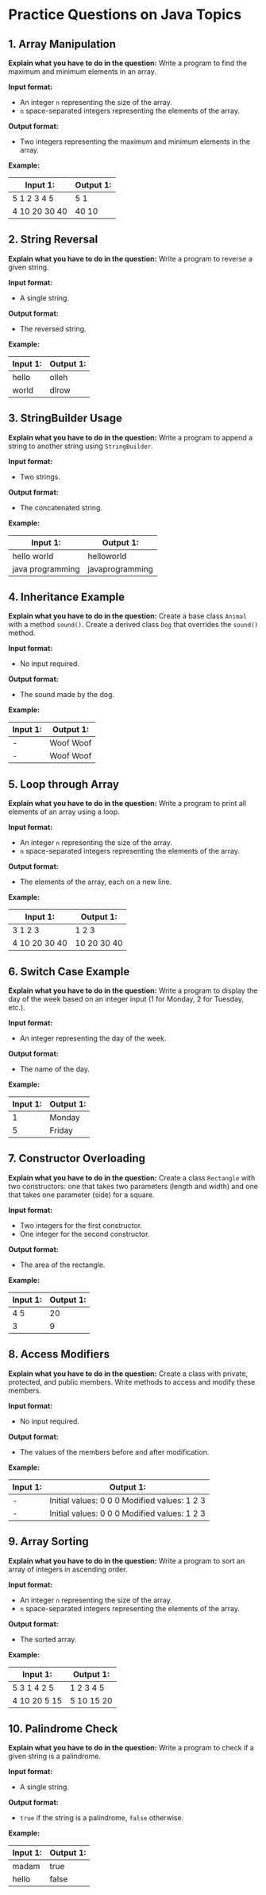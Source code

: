 # Practice Questions on Java Topics

## 1. Array Manipulation

**Explain what you have to do in the question:**
Write a program to find the maximum and minimum elements in an array.

**Input format:**
- An integer `n` representing the size of the array.
- `n` space-separated integers representing the elements of the array.

**Output format:**
- Two integers representing the maximum and minimum elements in the array.

**Example:**

| Input 1: | Output 1: |
| -------- | --------- |
| 5 1 2 3 4 5 | 5 1 |
| 4 10 20 30 40 | 40 10 |

## 2. String Reversal

**Explain what you have to do in the question:**
Write a program to reverse a given string.

**Input format:**
- A single string.

**Output format:**
- The reversed string.

**Example:**

| Input 1: | Output 1: |
| -------- | --------- |
| hello | olleh |
| world | dlrow |

## 3. StringBuilder Usage

**Explain what you have to do in the question:**
Write a program to append a string to another string using `StringBuilder`.

**Input format:**
- Two strings.

**Output format:**
- The concatenated string.

**Example:**

| Input 1: | Output 1: |
| -------- | --------- |
| hello world | helloworld |
| java programming | javaprogramming |

## 4. Inheritance Example

**Explain what you have to do in the question:**
Create a base class `Animal` with a method `sound()`. Create a derived class `Dog` that overrides the `sound()` method.

**Input format:**
- No input required.

**Output format:**
- The sound made by the dog.

**Example:**

| Input 1: | Output 1: |
| -------- | --------- |
| - | Woof Woof |
| - | Woof Woof |

## 5. Loop through Array

**Explain what you have to do in the question:**
Write a program to print all elements of an array using a loop.

**Input format:**
- An integer `n` representing the size of the array.
- `n` space-separated integers representing the elements of the array.

**Output format:**
- The elements of the array, each on a new line.

**Example:**

| Input 1: | Output 1: |
| -------- | --------- |
| 3 1 2 3 | 1 2 3 |
| 4 10 20 30 40 | 10 20 30 40 |

## 6. Switch Case Example

**Explain what you have to do in the question:**
Write a program to display the day of the week based on an integer input (1 for Monday, 2 for Tuesday, etc.).

**Input format:**
- An integer representing the day of the week.

**Output format:**
- The name of the day.

**Example:**

| Input 1: | Output 1: |
| -------- | --------- |
| 1 | Monday |
| 5 | Friday |

## 7. Constructor Overloading

**Explain what you have to do in the question:**
Create a class `Rectangle` with two constructors: one that takes two parameters (length and width) and one that takes one parameter (side) for a square.

**Input format:**
- Two integers for the first constructor.
- One integer for the second constructor.

**Output format:**
- The area of the rectangle.

**Example:**

| Input 1: | Output 1: |
| -------- | --------- |
| 4 5 | 20 |
| 3 | 9 |

## 8. Access Modifiers

**Explain what you have to do in the question:**
Create a class with private, protected, and public members. Write methods to access and modify these members.

**Input format:**
- No input required.

**Output format:**
- The values of the members before and after modification.

**Example:**

| Input 1: | Output 1: |
| -------- | --------- |
| - | Initial values: 0 0 0 Modified values: 1 2 3 |
| - | Initial values: 0 0 0 Modified values: 1 2 3 |

## 9. Array Sorting

**Explain what you have to do in the question:**
Write a program to sort an array of integers in ascending order.

**Input format:**
- An integer `n` representing the size of the array.
- `n` space-separated integers representing the elements of the array.

**Output format:**
- The sorted array.

**Example:**

| Input 1: | Output 1: |
| -------- | --------- |
| 5 3 1 4 2 5 | 1 2 3 4 5 |
| 4 10 20 5 15 | 5 10 15 20 |

## 10. Palindrome Check

**Explain what you have to do in the question:**
Write a program to check if a given string is a palindrome.

**Input format:**
- A single string.

**Output format:**
- `true` if the string is a palindrome, `false` otherwise.

**Example:**

| Input 1: | Output 1: |
| -------- | --------- |
| madam | true |
| hello | false |